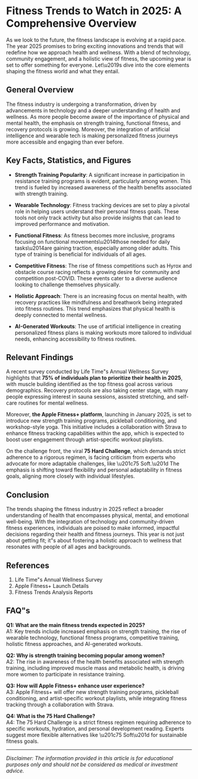 # Fitness Trends to Watch in 2025: A Comprehensive Overview

As we look to the future, the fitness landscape is evolving at a rapid pace. The year 2025 promises to bring exciting innovations and trends that will redefine how we approach health and wellness. With a blend of technology, community engagement, and a holistic view of fitness, the upcoming year is set to offer something for everyone. Let\u2019s dive into the core elements shaping the fitness world and what they entail.

## General Overview

The fitness industry is undergoing a transformation, driven by advancements in technology and a deeper understanding of health and wellness. As more people become aware of the importance of physical and mental health, the emphasis on strength training, functional fitness, and recovery protocols is growing. Moreover, the integration of artificial intelligence and wearable tech is making personalized fitness journeys more accessible and engaging than ever before.

## Key Facts, Statistics, and Figures

- **Strength Training Popularity**: A significant increase in participation in resistance training programs is evident, particularly among women. This trend is fueled by increased awareness of the health benefits associated with strength training.
  
- **Wearable Technology**: Fitness tracking devices are set to play a pivotal role in helping users understand their personal fitness goals. These tools not only track activity but also provide insights that can lead to improved performance and motivation.
  
- **Functional Fitness**: As fitness becomes more inclusive, programs focusing on functional movements\u2014those needed for daily tasks\u2014are gaining traction, especially among older adults. This type of training is beneficial for individuals of all ages.
  
- **Competitive Fitness**: The rise of fitness competitions such as Hyrox and obstacle course racing reflects a growing desire for community and competition post-COVID. These events cater to a diverse audience looking to challenge themselves physically.
  
- **Holistic Approach**: There is an increasing focus on mental health, with recovery practices like mindfulness and breathwork being integrated into fitness routines. This trend emphasizes that physical health is deeply connected to mental wellness.
  
- **AI-Generated Workouts**: The use of artificial intelligence in creating personalized fitness plans is making workouts more tailored to individual needs, enhancing accessibility to fitness routines.

## Relevant Findings

A recent survey conducted by Life Time"s Annual Wellness Survey highlights that **75% of individuals plan to prioritize their health in 2025**, with muscle building identified as the top fitness goal across various demographics. Recovery protocols are also taking center stage, with many people expressing interest in sauna sessions, assisted stretching, and self-care routines for mental wellness.

Moreover, **the Apple Fitness+ platform**, launching in January 2025, is set to introduce new strength training programs, pickleball conditioning, and workshop-style yoga. This initiative includes a collaboration with Strava to enhance fitness tracking capabilities within the app, which is expected to boost user engagement through artist-specific workout playlists.

On the challenge front, the viral **75 Hard Challenge**, which demands strict adherence to a rigorous regimen, is facing criticism from experts who advocate for more adaptable challenges, like \u201c75 Soft.\u201d The emphasis is shifting toward flexibility and personal adaptability in fitness goals, aligning more closely with individual lifestyles.

## Conclusion

The trends shaping the fitness industry in 2025 reflect a broader understanding of health that encompasses physical, mental, and emotional well-being. With the integration of technology and community-driven fitness experiences, individuals are poised to make informed, impactful decisions regarding their health and fitness journeys. This year is not just about getting fit; it"s about fostering a holistic approach to wellness that resonates with people of all ages and backgrounds.

## References

1. Life Time"s Annual Wellness Survey
2. Apple Fitness+ Launch Details
3. Fitness Trends Analysis Reports

## FAQ"s

**Q1: What are the main fitness trends expected in 2025?**  
A1: Key trends include increased emphasis on strength training, the rise of wearable technology, functional fitness programs, competitive training, holistic fitness approaches, and AI-generated workouts.

**Q2: Why is strength training becoming popular among women?**  
A2: The rise in awareness of the health benefits associated with strength training, including improved muscle mass and metabolic health, is driving more women to participate in resistance training.

**Q3: How will Apple Fitness+ enhance user experience?**  
A3: Apple Fitness+ will offer new strength training programs, pickleball conditioning, and artist-specific workout playlists, while integrating fitness tracking through a collaboration with Strava.

**Q4: What is the 75 Hard Challenge?**  
A4: The 75 Hard Challenge is a strict fitness regimen requiring adherence to specific workouts, hydration, and personal development reading. Experts suggest more flexible alternatives like \u201c75 Soft\u201d for sustainable fitness goals.

---

*Disclaimer: The information provided in this article is for educational purposes only and should not be considered as medical or investment advice.*